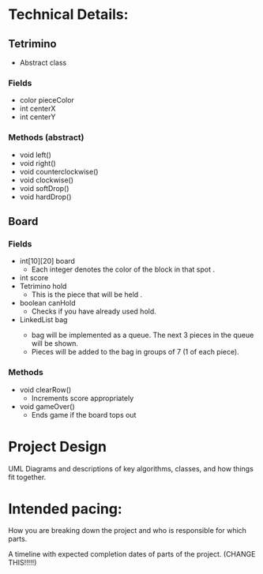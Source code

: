 
# Technical Details:

## Tetrimino
- Abstract class
### Fields
- color pieceColor
- int centerX
- int centerY
### Methods (abstract)
- void left()
- void right()
- void counterclockwise()
- void clockwise()
- void softDrop()
- void hardDrop()

## Board
### Fields
- int[10][20] board
    - Each integer denotes the color of the block in that spot .
- int score
- Tetrimino hold
    - This is the piece that will be held .
- boolean canHold
    - Checks if you have already used hold.
- LinkedList<Tetrimino> bag
    - bag will be implemented as a queue. The next 3 pieces in the queue will be shown.
    - Pieces will be added to the bag in groups of 7 (1 of each piece).
### Methods
- void clearRow()
    - Increments score appropriately
- void gameOver()
    - Ends game if the board tops out


# Project Design

UML Diagrams and descriptions of key algorithms, classes, and how things fit together.



# Intended pacing:

How you are breaking down the project and who is responsible for which parts.

A timeline with expected completion dates of parts of the project. (CHANGE THIS!!!!!)
